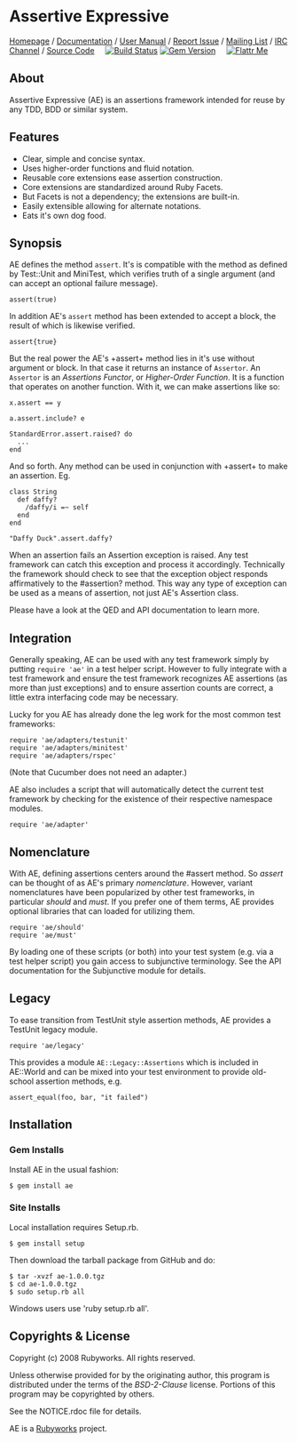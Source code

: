 # Assertive Expressive

[Homepage](http://rubyworks.github.com/ae) /
[Documentation](http://rubydoc.info/gems/ae) /
[User Manual](http://wiki.github.com/rubyworks/ae) /
[Report Issue](http://github.com/rubyworks/ae/issues) /
[Mailing List](http://googlegroups.com/group/rubyworks-mailinglist) /
[IRC Channel](irc://irc.freenode.net/rubyworks) /
[Source Code](http://github.com/rubyworks/ae) &nbsp; &nbsp;
[![Build Status](https://secure.travis-ci.org/rubyworks/ae.png)](http://travis-ci.org/rubyworks/ae)
[![Gem Version](https://badge.fury.io/rb/ae.png)](http://badge.fury.io/rb/ae) &nbsp; &nbsp;
[![Flattr Me](http://api.flattr.com/button/flattr-badge-large.png)](http://flattr.com/thing/324911/Rubyworks-Ruby-Development-Fund)


## About

Assertive Expressive (AE) is an assertions framework
intended for reuse by any TDD, BDD or similar system.


## Features

* Clear, simple and concise syntax.
* Uses higher-order functions and fluid notation.
* Reusable core extensions ease assertion construction.
* Core extensions are standardized around Ruby Facets.
* But Facets is not a dependency; the extensions are built-in.
* Easily extensible allowing for alternate notations.
* Eats it's own dog food.


## Synopsis

AE defines the method `assert`. It's is compatible with the method
as defined by Test::Unit and MiniTest, which verifies truth of a
single argument (and can accept an optional failure message).

    assert(true)

In addition AE's `assert` method has been extended to accept a block,
the result of which is likewise verified.

    assert{true}

But the real power the AE's +assert+ method lies in it's use
without argument or block. In that case it returns an instance of
`Assertor`. An `Assertor` is an *Assertions Functor*, or 
*Higher-Order Function*. It is a function that operates on
another function. With it, we can make assertions like so:

    x.assert == y

    a.assert.include? e

    StandardError.assert.raised? do
      ...
    end

And so forth. Any method can be used in conjunction with +assert+
to make an assertion. Eg.

    class String
      def daffy?
        /daffy/i =~ self
      end
    end

    "Daffy Duck".assert.daffy?

When an assertion fails an Assertion exception is raised. Any test
framework can catch this exception and process it accordingly.
Technically the framework should check to see that the exception
object responds affirmatively to the #assertion? method. This way any
type of exception can be used as a means of assertion, not just AE's
Assertion class.

Please have a look at the QED and API documentation to learn more.


## Integration

Generally speaking, AE can be used with any test framework simply by putting
`require 'ae'` in a test helper script. However to fully
integrate with a test framework and ensure the test framework recognizes
AE assertions (as more than just exceptions) and to ensure assertion
counts are correct, a little extra interfacing code may be necessary.

Lucky for you AE has already done the leg work for the most common
test frameworks:

    require 'ae/adapters/testunit'
    require 'ae/adapters/minitest'
    require 'ae/adapters/rspec'

(Note that Cucumber does not need an adapter.)

AE also includes a script that will automatically detect the current
test framework by checking for the existence of their respective 
namespace modules.

    require 'ae/adapter'


## Nomenclature

With AE, defining assertions centers around the #assert method. So
*assert* can be thought of as AE's primary _nomenclature_. However, variant
nomenclatures have been popularized by other test frameworks, in particular
*should* and *must*. If you prefer one of them terms, AE provides optional
libraries that can loaded for utilizing them.

    require 'ae/should'
    require 'ae/must'

By loading one of these scripts (or both) into your test system (e.g. via a test
helper script) you gain access to subjunctive terminology. See the API documentation
for the Subjunctive module for details.


## Legacy

To ease transition from TestUnit style assertion methods, AE provides
a TestUnit legacy module.

    require 'ae/legacy'

This provides a module `AE::Legacy::Assertions` which is included in AE::World
and can be mixed into your test environment to provide old-school assertion
methods, e.g.

    assert_equal(foo, bar, "it failed")


## Installation

### Gem Installs

Install AE in the usual fashion:

    $ gem install ae

### Site Installs

Local installation requires Setup.rb.

    $ gem install setup

Then download the tarball package from GitHub
and do:

    $ tar -xvzf ae-1.0.0.tgz
    $ cd ae-1.0.0.tgz
    $ sudo setup.rb all

Windows users use 'ruby setup.rb all'.


## Copyrights & License

Copyright (c) 2008 Rubyworks. All rights reserved.

Unless otherwise provided for by the originating author, this
program is distributed under the terms of the *BSD-2-Clause* license.
Portions of this program may be copyrighted by others.

See the NOTICE.rdoc file for details.

AE is a [Rubyworks](http://rubyworks.github.com) project.

